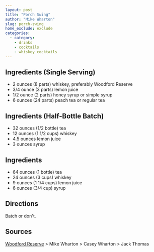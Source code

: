 ```yaml
---
layout: post
title: "Porch Swing"
author: "Mike Wharton"
slug: porch-swing
home_exclude: exclude
categories:
  - category:
    - drinks
    - cocktails
    - whiskey cocktails
---
```


## Ingredients (Single Serving)

- 2 ounces (8 parts) whiskey, preferably Woodford Reserve
- 3/4 ounce (3 parts) lemon juice
- 1/2 ounce (2 parts) honey syrup or simple syrup
- 6 ounces (24 parts) peach tea or regular tea

## Ingredients (Half-Bottle Batch)

- 32 ounces (1/2 bottle) tea
- 12 ounces (1 1/2 cups) whiskey
- 4.5 ounces lemon juice
- 3 ounces syrup

## Ingredients

- 64 ounces (1 bottle) tea
- 24 ounces (3 cups) whiskey
- 9 ounces (1 1/4 cups) lemon juice
- 6 ounces (3/4 cup) syrup

## Directions

Batch or don't.

## Sources

[Woodford Reserve](https://www.woodfordreserve.com/cocktail/porch-swing/) > Mike Wharton > Casey Wharton > Jack Thomas

